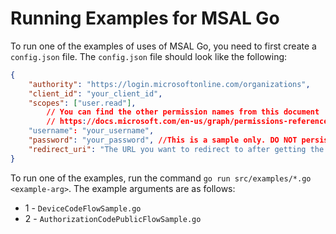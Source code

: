 # Running Examples for MSAL Go

To run one of the examples of uses of MSAL Go, you need to first create a `config.json` file. The `config.json` file should look like the following:
```json
{
    "authority": "https://login.microsoftonline.com/organizations",
    "client_id": "your_client_id",
    "scopes": ["user.read"],
        // You can find the other permission names from this document
        // https://docs.microsoft.com/en-us/graph/permissions-reference
    "username": "your_username",
    "password": "your_password", //This is a sample only. DO NOT persist your password.
    "redirect_uri": "The URL you want to redirect to after getting the token (auth code flow)"
}
```

To run one of the examples, run the command `go run src/examples/*.go <example-arg>`. The example arguments are as follows:
* 1 - `DeviceCodeFlowSample.go` 
* 2 - `AuthorizationCodePublicFlowSample.go`
